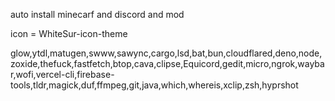 auto install minecarf and discord and mod

icon = WhiteSur-icon-theme

glow,ytdl,matugen,swww,sawync,cargo,lsd,bat,bun,cloudflared,deno,node,zoxide,thefuck,fastfetch,btop,cava,clipse,Equicord,gedit,micro,ngrok,waybar,wofi,vercel-cli,firebase-tools,tldr,magick,duf,ffmpeg,git,java,which,whereis,xclip,zsh,hyprshot
